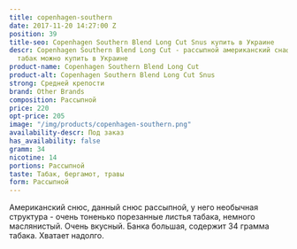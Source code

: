 ```yaml
---
title: copenhagen-southern
date: 2017-11-20 14:27:00 Z
position: 39
title-seo: Copenhagen Southern Blend Long Cut Snus купить в Украине
descr: Copenhagen Southern Blend Long Cut - рассыпной американский снафф, жевательный
  табак можно купить в Украине
product-name: Copenhagen Southern Blend Long Cut
product-alt: Copenhagen Southern Blend Long Cut Snus
strong: Средней крепости
brand: Other Brands
composition: Рассыпной
price: 220
opt-price: 205
image: "/img/products/copenhagen-southern.png"
availability-descr: Под заказ
has_availability: false
gramm: 34
nicotine: 14
portions: Рассыпной
taste: Табак, бергамот, травы
form: Рассыпной
---
```


Американский снюс, данный снюс рассыпной, у него необычная структура - очень тоненько порезанные листья табака, немного маслянистый. Очень вкусный.
Банка большая, содержит 34 грамма табака. Хватает надолго.